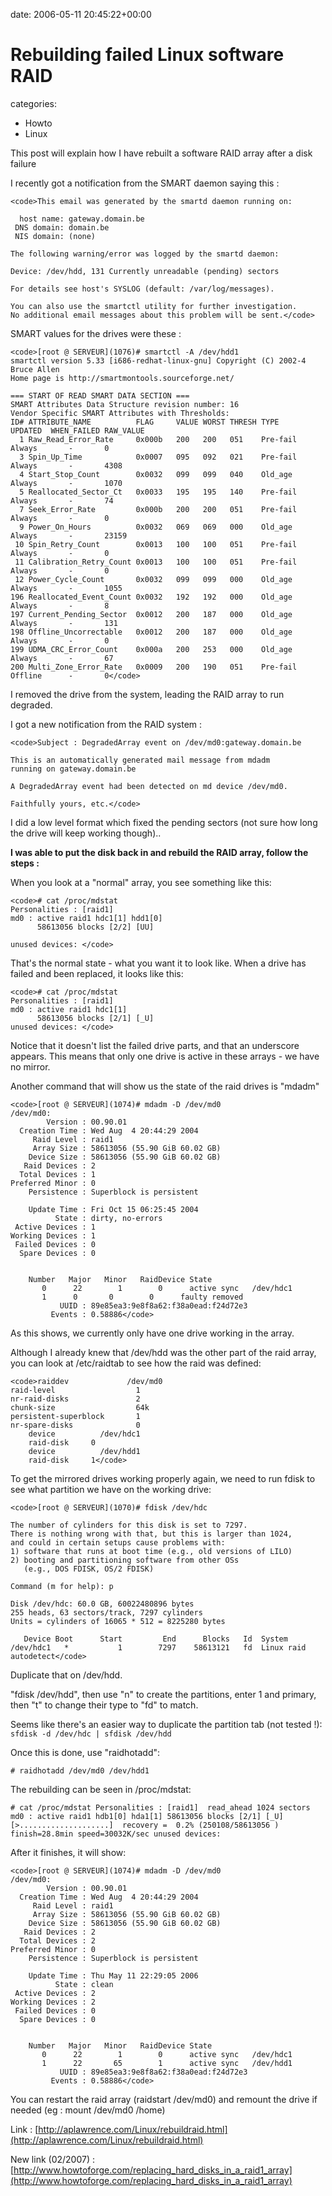 


date: 2006-05-11 20:45:22+00:00


# Rebuilding failed Linux software RAID

categories:
- Howto
- Linux


This post will explain how I have rebuilt a software RAID array after a disk failure



I recently got a notification from the SMART daemon saying this : 


    
    <code>This email was generated by the smartd daemon running on:
    
      host name: gateway.domain.be
     DNS domain: domain.be
     NIS domain: (none)
    
    The following warning/error was logged by the smartd daemon:
    
    Device: /dev/hdd, 131 Currently unreadable (pending) sectors
    
    For details see host's SYSLOG (default: /var/log/messages).
    
    You can also use the smartctl utility for further investigation.
    No additional email messages about this problem will be sent.</code>



SMART values for the drives were these : 


    
    <code>[root @ SERVEUR](1076)# smartctl -A /dev/hdd1
    smartctl version 5.33 [i686-redhat-linux-gnu] Copyright (C) 2002-4 Bruce Allen
    Home page is http://smartmontools.sourceforge.net/
    
    === START OF READ SMART DATA SECTION ===
    SMART Attributes Data Structure revision number: 16
    Vendor Specific SMART Attributes with Thresholds:
    ID# ATTRIBUTE_NAME          FLAG     VALUE WORST THRESH TYPE      UPDATED  WHEN_FAILED RAW_VALUE
      1 Raw_Read_Error_Rate     0x000b   200   200   051    Pre-fail  Always       -       0
      3 Spin_Up_Time            0x0007   095   092   021    Pre-fail  Always       -       4308
      4 Start_Stop_Count        0x0032   099   099   040    Old_age   Always       -       1070
      5 Reallocated_Sector_Ct   0x0033   195   195   140    Pre-fail  Always       -       74
      7 Seek_Error_Rate         0x000b   200   200   051    Pre-fail  Always       -       0
      9 Power_On_Hours          0x0032   069   069   000    Old_age   Always       -       23159
     10 Spin_Retry_Count        0x0013   100   100   051    Pre-fail  Always       -       0
     11 Calibration_Retry_Count 0x0013   100   100   051    Pre-fail  Always       -       0
     12 Power_Cycle_Count       0x0032   099   099   000    Old_age   Always       -       1055
    196 Reallocated_Event_Count 0x0032   192   192   000    Old_age   Always       -       8
    197 Current_Pending_Sector  0x0012   200   187   000    Old_age   Always       -       131
    198 Offline_Uncorrectable   0x0012   200   187   000    Old_age   Always       -       0
    199 UDMA_CRC_Error_Count    0x000a   200   253   000    Old_age   Always       -       67
    200 Multi_Zone_Error_Rate   0x0009   200   190   051    Pre-fail  Offline      -       0</code>



I removed the drive from the system, leading the RAID array to run degraded.

I got a new notification from the RAID system :


    
    <code>Subject : DegradedArray event on /dev/md0:gateway.domain.be
    
    This is an automatically generated mail message from mdadm
    running on gateway.domain.be
    
    A DegradedArray event had been detected on md device /dev/md0.
    
    Faithfully yours, etc.</code>



I did a low level format which fixed the pending sectors (not sure how long the drive will keep working though)..

**I was able to put the disk back in and rebuild the RAID array, follow the steps :**

When you look at a "normal" array, you see something like this:


    
    <code># cat /proc/mdstat
    Personalities : [raid1] 
    md0 : active raid1 hdc1[1] hdd1[0]
          58613056 blocks [2/2] [UU]
          
    unused devices: </code>



That's the normal state - what you want it to look like. When a drive has failed and been replaced, it looks like this:


    
    <code># cat /proc/mdstat
    Personalities : [raid1]
    md0 : active raid1 hdc1[1]
          58613056 blocks [2/1] [_U]
    unused devices: </code>



Notice that it doesn't list the failed drive parts, and that an underscore appears. This means that only one drive is active in these arrays - we have no mirror.

Another command that will show us the state of the raid drives is "mdadm"


    
    <code>[root @ SERVEUR](1074)# mdadm -D /dev/md0
    /dev/md0:
            Version : 00.90.01
      Creation Time : Wed Aug  4 20:44:29 2004
         Raid Level : raid1
         Array Size : 58613056 (55.90 GiB 60.02 GB)
        Device Size : 58613056 (55.90 GiB 60.02 GB)
       Raid Devices : 2
      Total Devices : 1
    Preferred Minor : 0
        Persistence : Superblock is persistent
    
        Update Time : Fri Oct 15 06:25:45 2004
              State : dirty, no-errors
     Active Devices : 1
    Working Devices : 1
     Failed Devices : 0
      Spare Devices : 0
    
    
        Number   Major   Minor   RaidDevice State
           0      22        1        0      active sync   /dev/hdc1
           1      0       0        0      faulty removed
               UUID : 89e85ea3:9e8f8a62:f38a0ead:f24d72e3
             Events : 0.58886</code>



As this shows, we currently only have one drive working in the array.

Although I already knew that /dev/hdd was the other part of the raid array, you can look at /etc/raidtab to see how the raid was defined:


    
    <code>raiddev             /dev/md0
    raid-level                  1
    nr-raid-disks               2
    chunk-size                  64k
    persistent-superblock       1
    nr-spare-disks              0
        device          /dev/hdc1
        raid-disk     0
        device          /dev/hdd1
        raid-disk     1</code>



To get the mirrored drives working properly again, we need to run fdisk to see what partition we have on the working drive:


    
    <code>[root @ SERVEUR](1070)# fdisk /dev/hdc
    
    The number of cylinders for this disk is set to 7297.
    There is nothing wrong with that, but this is larger than 1024,
    and could in certain setups cause problems with:
    1) software that runs at boot time (e.g., old versions of LILO)
    2) booting and partitioning software from other OSs
       (e.g., DOS FDISK, OS/2 FDISK)
    
    Command (m for help): p
    
    Disk /dev/hdc: 60.0 GB, 60022480896 bytes
    255 heads, 63 sectors/track, 7297 cylinders
    Units = cylinders of 16065 * 512 = 8225280 bytes
    
       Device Boot      Start         End      Blocks   Id  System
    /dev/hdc1   *           1        7297    58613121   fd  Linux raid autodetect</code>



Duplicate that on /dev/hdd. 

"fdisk /dev/hdd", then use "n" to create the partitions, enter 1 and primary, then "t" to change their type to "fd" to match. 

Seems like there's an easier way to duplicate the partition tab (not tested !): 
`sfdisk -d /dev/hdc | sfdisk /dev/hdd`

Once this is done, use "raidhotadd":

`# raidhotadd /dev/md0 /dev/hdd1`

The rebuilding can be seen in /proc/mdstat:

`# cat /proc/mdstat
Personalities : [raid1] 
read_ahead 1024 sectors
md0 : active raid1 hdb1[0] hda1[1]
      58613056 blocks [2/1] [_U]
      [>....................]  recovery =  0.2% (250108/58613056 ) finish=28.8min speed=30032K/sec
unused devices: `
      
After it finishes, it will show:


    
    <code>[root @ SERVEUR](1074)# mdadm -D /dev/md0
    /dev/md0:
            Version : 00.90.01
      Creation Time : Wed Aug  4 20:44:29 2004
         Raid Level : raid1
         Array Size : 58613056 (55.90 GiB 60.02 GB)
        Device Size : 58613056 (55.90 GiB 60.02 GB)
       Raid Devices : 2
      Total Devices : 2
    Preferred Minor : 0
        Persistence : Superblock is persistent
    
        Update Time : Thu May 11 22:29:05 2006
              State : clean
     Active Devices : 2
    Working Devices : 2
     Failed Devices : 0
      Spare Devices : 0
    
    
        Number   Major   Minor   RaidDevice State
           0      22        1        0      active sync   /dev/hdc1
           1      22       65        1      active sync   /dev/hdd1
               UUID : 89e85ea3:9e8f8a62:f38a0ead:f24d72e3
             Events : 0.58886</code>



You can restart the raid array (raidstart /dev/md0) and remount the drive if needed (eg : mount /dev/md0 /home)

Link : [http://aplawrence.com/Linux/rebuildraid.html](http://aplawrence.com/Linux/rebuildraid.html)

New link (02/2007) : [http://www.howtoforge.com/replacing_hard_disks_in_a_raid1_array](http://www.howtoforge.com/replacing_hard_disks_in_a_raid1_array)
